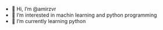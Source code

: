 - 👋 Hi, I’m @amirzvr
- 👀 I’m interested in machin learning and python programming
- 🌱 I’m currently learning python

<!---
amirzvr/amirzvr is a ✨ special ✨ repository because its `README.md` (this file) appears on your GitHub profile.
You can click the Preview link to take a look at your changes.
--->
